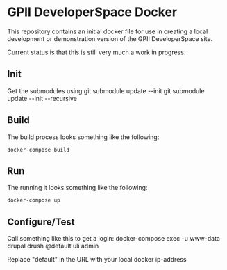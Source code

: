# GPII DeveloperSpace Docker

This repository contains an initial docker file for use in creating a local development or demonstration version of the GPII DeveloperSpace site. 

Current status is that this is still very much a work in progress. 

## Init

Get the submodules using
	git submodule update --init 
	git submodule update --init --recursive

## Build

The build process looks something like the following:

    docker-compose build 

## Run

The running it looks something like the following:

    docker-compose up 

## Configure/Test

Call something like this to get a login:
    docker-compose exec -u www-data drupal drush @default uli admin

Replace "default" in the URL with your local docker ip-address
